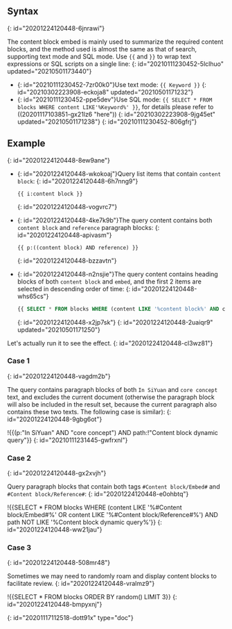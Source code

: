 ## Syntax
{: id="20201224120448-6jnrawi"}

The content block embed is mainly used to summarize the required content blocks, and the method used is almost the same as that of search, supporting text mode and SQL mode. Use `{{` and `}}` to wrap text expressions or SQL scripts on a single line:
{: id="20210111230452-5lclhuo" updated="20210501173440"}

* {: id="20210111230452-7zr00k0"}Use text mode: `{{ Keyword }}`
  {: id="20210302223908-eckoja8" updated="20210501171232"}
* {: id="20210111230452-ppe5dev"}Use SQL mode: `{{ SELECT * FROM blocks WHERE content LIKE'%Keyword%' }}`, for details please refer to ((20201117103851-gx21lz6 "here"))
  {: id="20210302223908-9jg45et" updated="20210501171238"}
{: id="20210111230452-806gfrj"}

## Example
{: id="20201224120448-8ew9ane"}

* {: id="20201224120448-wkokoaj"}Query list items that contain `content block`:
  {: id="20201224120448-6h7nng9"}

  ```
  {{ i:content block }}
  ```
  {: id="20201224120448-vogvrc7"}
* {: id="20201224120448-4ke7k9b"}The query content contains both `content block` and `reference` paragraph blocks:
  {: id="20201224120448-apivasm"}

  ```
  {{ p:((content block) AND reference) }}
  ```
  {: id="20201224120448-bzzavtn"}
* {: id="20201224120448-n2nsjie"}The query content contains heading blocks of both `content block` and `embed`, and the first 2 items are selected in descending order of time:
  {: id="20201224120448-whs65cs"}

  ```sql
  {{ SELECT * FROM blocks WHERE (content LIKE '%content block%' AND content LIKE '%embed%') AND type ='h' ORDER BY block_id DESC LIMIT 2 }}
  ```
  {: id="20201224120448-x2jp7sk"}
{: id="20201224120448-2uaiqr9" updated="20210501171250"}

Let's actually run it to see the effect.
{: id="20201224120448-cl3wz81"}

### Case 1
{: id="20201224120448-vagdm2b"}

The query contains paragraph blocks of both `In SiYuan` and `core concept` text, and excludes the current document (otherwise the paragraph block will also be included in the result set, because the current paragraph also contains these two texts. The following case is similar):
{: id="20201224120448-9gbg6ot"}

!{{(p:"In SiYuan" AND "core concept") AND path:!"Content block dynamic query"}}
{: id="20210111231445-gwfrxnl"}

### Case 2
{: id="20201224120448-gx2xvjh"}

Query paragraph blocks that contain both tags `#Content block/Embed#` and `#Content block/Reference#`:
{: id="20201224120448-e0ohbtq"}

!{{SELECT * FROM blocks WHERE (content LIKE '%#Content block/Embed#%' OR content LIKE '%#Content block/Reference#%') AND path NOT LIKE '%Content block dynamic query%'}}
{: id="20201224120448-ww21jau"}

### Case 3
{: id="20201224120448-508mr48"}

Sometimes we may need to randomly roam and display content blocks to facilitate review.
{: id="20201224120448-vralmz9"}

!{{SELECT * FROM blocks ORDER BY random() LIMIT 3}}
{: id="20201224120448-bmpyxnj"}


{: id="20201117112518-dott91x" type="doc"}
